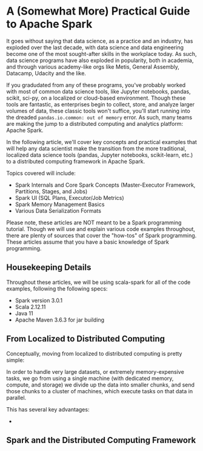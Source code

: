 # A (Somewhat More) Practical Guide to Apache Spark

It goes without saying that data science, as a practice and an industry, has exploded over the last decade, with data science and data engineering become one of the most sought-after skills in the workplace today. As such, data science programs have also exploded in popularity, both in academia, and through various academy-like orgs like Metis, General Assembly, Datacamp, Udacity and the like.

If you gradudated from any of these programs, you've probably worked with most of common data science tools, like Jupyter notebooks, pandas, scikit, sci-py, on a localized or cloud-based environment. Though these tools are fantastic, as enterprises begin to collect, store, and analyze larger volumes of data, these classic tools won't suffice, you'll start running into the dreaded <code>pandas.io.common: out of memory</code> error. As such, many teams are making the jump to a distributed computing and analytics platform: Apache Spark.

In the following article, we'll cover key concepts and practical examples that will help any data scientist make the transition from the more traditional, localized data science tools (pandas, Jupyter notebooks, scikit-learn, etc.) to a distributed computing framework in Apache Spark.

Topics covered will include:

- Spark Internals and Core Spark Concepts (Master-Executor Framework, Partitions, Stages, and Jobs)
- Spark UI (SQL Plans, Executor/Job Metrics) 
- Spark Memory Management Basics 
- Various Data Serialization Formats

Please note, these articles are NOT meant to be a Spark programming tutorial. Though we will use and explain various code examples throughout, there are plenty of sources that cover the "how-tos" of Spark programming. These articles assume that you have a basic knowledge of Spark programming.

## Housekeeping Details
Throughout these articles, we will be using scala-spark for all of the code examples, following the following specs:

- Spark version 3.0.1
- Scala 2.12.11
- Java 11
- Apache Maven 3.6.3 for jar building

## From Localized to Distributed Computing

Conceptually, moving from localized to distributed computing is pretty simple: 

In order to handle very large datasets, or extremely memory-expensive tasks, we go from using a single machine (with dedicated memory, compute, and storage) we divide up the data into smaller chunks, and send those chunks to a cluster of machines, which execute tasks on that data in parallel.

This has several key advantages:

- 

## Spark and the Distributed Computing Framework
